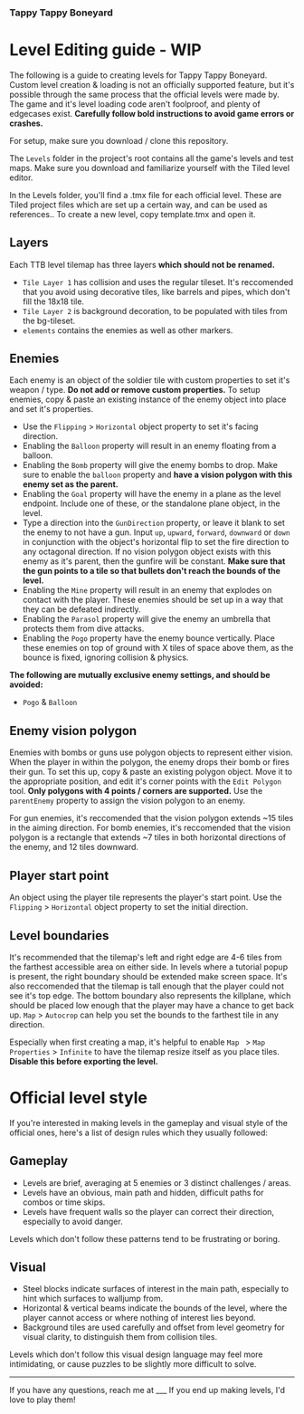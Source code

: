 ### Tappy Tappy Boneyard
# Level Editing guide - WIP

The following is a guide to creating levels for Tappy Tappy Boneyard. Custom level creation & loading is not an officially supported feature, but it's possible through the same process that the official levels were made by. The game and it's level loading code aren't foolproof, and plenty of edgecases exist. **Carefully follow bold instructions to avoid game errors or crashes.**

For setup, make sure you download / clone this repository.

The `Levels` folder in the project's root contains all the game's levels and test maps. Make sure you download and familiarize yourself with the Tiled level editor.

In the Levels folder, you'll find a .tmx file for each official level. These are Tiled project files which are set up a certain way, and can be used as references.. To create a new level, copy template.tmx and open it.

## Layers

Each TTB level tilemap has three layers **which should not be renamed.** 
- `Tile Layer 1` has collision and uses the regular tileset. It's reccomended that you avoid using decorative tiles, like barrels and pipes, which don't fill the 18x18 tile.
- `Tile Layer 2` is background decoration, to be populated with tiles from the bg-tileset.
- `elements` contains the enemies as well as other markers.

## Enemies

Each enemy is an object of the soldier tile with custom properties to set it's weapon / type. **Do not add or remove custom properties.** To setup enemies, copy & paste an existing instance of the enemy object into place and set it's properties.
- Use the `Flipping` > `Horizontal` object property to set it's facing direction.
- Enabling the `Balloon` property will result in an enemy floating from a balloon.
- Enabling the `Bomb` property will give the enemy bombs to drop. Make sure to enable the `balloon` property and **have a vision polygon with this enemy set as the parent.**
- Enabling the `Goal` property will have the enemy in a plane as the level endpoint. Include one of these, or the standalone plane object, in the level.
- Type a direction into the `GunDirection` property, or leave it blank to set the enemy to not have a gun. Input `up`, `upward`, `forward`, `downward` or `down` in conjunction with the object's horizontal flip to set the fire direction to any octagonal direction. If no vision polygon object exists with this enemy as it's parent, then the gunfire will be constant. **Make sure that the gun points to a tile so that bullets don't reach the bounds of the level.**
- Enabling the `Mine` property will result in an enemy that explodes on contact with the player. These enemies should be set up in a way that they can be defeated indirectly.
- Enabling the `Parasol` property will give the enemy an umbrella that protects them from dive attacks.
- Enabling the `Pogo` property have the enemy bounce vertically. Place these enemies on top of ground with X tiles of space above them, as the bounce is fixed, ignoring collision & physics. 

**The following are mutually exclusive enemy settings, and should be avoided:**
- `Pogo` & `Balloon`

## Enemy vision polygon

Enemies with bombs or guns use polygon objects to represent either vision. When the player in within the polygon, the enemy drops their bomb or fires their gun. To set this up, copy & paste an existing polygon object. Move it to the appropriate position, and edit it's corner points with the `Edit Polygon` tool. **Only polygons with 4 points / corners are supported.** Use the `parentEnemy` property to assign the vision polygon to an enemy.

For gun enemies, it's reccomended that the vision polygon extends ~15 tiles in the aiming direction. For bomb enemies, it's reccomended that the vision polygon is a rectangle that extends ~7 tiles in both horizontal directions of the enemy, and 12 tiles downward.

## Player start point

An object using the player tile represents the player's start point. Use the `Flipping` > `Horizontal` object property to set the initial direction.

## Level boundaries

It's recommended that the tilemap's left and right edge are 4-6 tiles from the farthest accessible area on either side. In levels where a tutorial popup is present, the right boundary should be extended make screen space. It's also reccomended that the tilemap is tall enough that the player could not see it's top edge. The bottom boundary also represents the killplane, which should be placed low enough that the player may have a chance to get back up. `Map` > `Autocrop` can help you set the bounds to the farthest tile in any direction.

Especially when first creating a map, it's helpful to enable `Map ` > `Map Properties` > `Infinite` to have the tilemap resize itself as you place tiles. **Disable this before exporting the level.**

# Official level style

If you're interested in making levels in the gameplay and visual style of the official ones, here's a list of design rules which they usually followed:

## Gameplay

- Levels are brief, averaging at 5 enemies or 3 distinct challenges / areas.
- Levels have an obvious, main path and hidden, difficult paths for combos or time skips.
- Levels have frequent walls so the player can correct their direction, especially to avoid danger.

Levels which don't follow these patterns tend to be frustrating or boring.

## Visual

- Steel blocks indicate surfaces of interest in the main path, especially to hint which surfaces to walljump from.
- Horizontal & vertical beams indicate the bounds of the level, where the player cannot access or where nothing of interest lies beyond.
- Background tiles are used carefully and offset from level geometry for visual clarity, to distinguish them from collision tiles.

Levels which don't follow this visual design language may feel more intimidating, or cause puzzles to be slightly more difficult to solve.

---

If you have any questions, reach me at ___ If you end up making levels, I'd love to play them!
